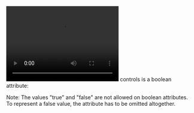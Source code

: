<video width="300" height="200" autoplay="autoplay">
  <source src="video/supercoolvideo.mp4" type="video/mp4" />
</video>
controls is a boolean attribute:

Note: The values "true" and "false" are not allowed on boolean attributes. 
To represent a false value, the attribute has to be omitted altogether.